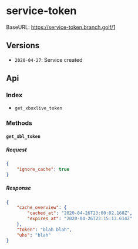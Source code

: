 # service-token

BaseURL: https://service-token.branch.golf/1

## Versions

- `2020-04-27`: Service created

## Api

### Index

- `get_xboxlive_token`

### Methods

#### `get_xbl_token`

##### Request

```json
{
	"ignore_cache": true
}
```

##### Response

```json
{
	"cache_overview": {
		"cached_at": "2020-04-26T23:00:02.168Z",
		"expires_at": "2020-04-26T23:15:13.614Z"
	},
	"token": "blah blah",
	"uhs": "blah"
}
```

